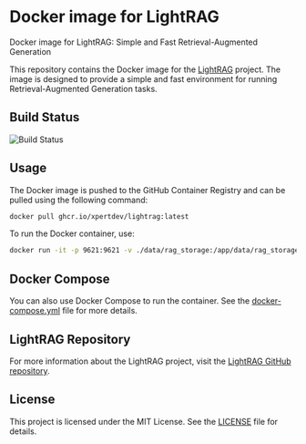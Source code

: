 # Docker image for LightRAG

Docker image for LightRAG: Simple and Fast Retrieval-Augmented Generation

This repository contains the Docker image for the [LightRAG](https://github.com/HKUDS/LightRAG) project. The image is designed to provide a simple and fast environment for running Retrieval-Augmented Generation tasks.

## Build Status

![Build Status](https://github.com/xpertdev/lightrag/actions/workflows/docker-publish.yml/badge.svg)

## Usage

The Docker image is pushed to the GitHub Container Registry and can be pulled using the following command:

```sh
docker pull ghcr.io/xpertdev/lightrag:latest
```

To run the Docker container, use:

```sh
docker run -it -p 9621:9621 -v ./data/rag_storage:/app/data/rag_storage -v ./data/inputs:/app/data/inputs ghcr.io/xpertdev/lightrag:latest
```

## Docker Compose

You can also use Docker Compose to run the container. See the [docker-compose.yml](docker-compose.yml) file for more details.

## LightRAG Repository

For more information about the LightRAG project, visit the [LightRAG GitHub repository](https://github.com/HKUDS/LightRAG).

## License

This project is licensed under the MIT License. See the [LICENSE](LICENSE) file for details.
